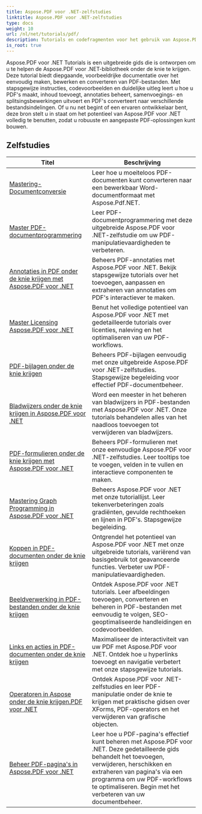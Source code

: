 ```yaml
---
title: Aspose.PDF voor .NET-zelfstudies
linktitle: Aspose.PDF voor .NET-zelfstudies
type: docs
weight: 10
url: /nl/net/tutorials/pdf/
description: Tutorials en codefragmenten voor het gebruik van Aspose.PDF voor .NET. Het bevat functies, waaronder het maken, bewerken, converteren, afdrukken en functies voor PDF-documentverwerking.
is_root: true
---
```


Aspose.PDF voor .NET Tutorials is een uitgebreide gids die is ontworpen om u te helpen de Aspose.PDF voor .NET-bibliotheek onder de knie te krijgen. Deze tutorial biedt diepgaande, voorbeeldrijke documentatie over het eenvoudig maken, bewerken en converteren van PDF-bestanden. Met stapsgewijze instructies, codevoorbeelden en duidelijke uitleg leert u hoe u PDF's maakt, inhoud toevoegt, annotaties beheert, samenvoegings- en splitsingsbewerkingen uitvoert en PDF's converteert naar verschillende bestandsindelingen. Of u nu net begint of een ervaren ontwikkelaar bent, deze bron stelt u in staat om het potentieel van Aspose.PDF voor .NET volledig te benutten, zodat u robuuste en aangepaste PDF-oplossingen kunt bouwen.

## Zelfstudies
| Titel | Beschrijving |
| --- | --- | 
| [Mastering-Documentconversie](./mastering-document-conversion/) | Leer hoe u moeiteloos PDF-documenten kunt converteren naar een bewerkbaar Word-documentformaat met Aspose.Pdf.NET. |
| [Master PDF-documentprogrammering](./master-pdf-document-programming/) | Leer PDF-documentprogrammering met deze uitgebreide Aspose.PDF voor .NET-zelfstudie om uw PDF-manipulatievaardigheden te verbeteren. | 
| [Annotaties in PDF onder de knie krijgen met Aspose.PDF voor .NET](./mastering-annotations/) | Beheers PDF-annotaties met Aspose.PDF voor .NET. Bekijk stapsgewijze tutorials over het toevoegen, aanpassen en extraheren van annotaties om PDF's interactiever te maken. |
| [Master Licensing Aspose.PDF voor .NET](./master-licensing/) | Benut het volledige potentieel van Aspose.PDF voor .NET met gedetailleerde tutorials over licenties, naleving en het optimaliseren van uw PDF-workflows. |
| [PDF-bijlagen onder de knie krijgen](./mastering-pdf-attachments/) | Beheers PDF-bijlagen eenvoudig met onze uitgebreide Aspose.PDF voor .NET-zelfstudies. Stapsgewijze begeleiding voor effectief PDF-documentbeheer. |
| [Bladwijzers onder de knie krijgen in Aspose.PDF voor .NET](./mastering-bookmarks/) | Word een meester in het beheren van bladwijzers in PDF-bestanden met Aspose.PDF voor .NET. Onze tutorials behandelen alles van het naadloos toevoegen tot verwijderen van bladwijzers. |
| [PDF-formulieren onder de knie krijgen met Aspose.PDF voor .NET](./mastering-pdf-forms/) | Beheers PDF-formulieren met onze eenvoudige Aspose.PDF voor .NET-zelfstudies. Leer tooltips toe te voegen, velden in te vullen en interactieve componenten te maken. |
| [Mastering Graph Programming in Aspose.PDF voor .NET](./mastering-graph-programming/) | Beheers Aspose.PDF voor .NET met onze tutoriallijst. Leer tekenverbeteringen zoals gradiënten, gevulde rechthoeken en lijnen in PDF's. Stapsgewijze begeleiding. |
| [Koppen in PDF-documenten onder de knie krijgen](./mastering-headings/) | Ontgrendel het potentieel van Aspose.PDF voor .NET met onze uitgebreide tutorials, variërend van basisgebruik tot geavanceerde functies. Verbeter uw PDF-manipulatievaardigheden. |
| [Beeldverwerking in PDF-bestanden onder de knie krijgen](./mastering-image-Processing/) | Ontdek Aspose.PDF voor .NET tutorials. Leer afbeeldingen toevoegen, converteren en beheren in PDF-bestanden met eenvoudig te volgen, SEO-geoptimaliseerde handleidingen en codevoorbeelden. |
| [Links en acties in PDF-documenten onder de knie krijgen](./mastering-links-and-actions/) | Maximaliseer de interactiviteit van uw PDF met Aspose.PDF voor .NET. Ontdek hoe u hyperlinks toevoegt en navigatie verbetert met onze stapsgewijze tutorials. |
| [Operatoren in Aspose onder de knie krijgen.PDF voor .NET](./mastering-operators/) | Ontdek Aspose.PDF voor .NET-zelfstudies en leer PDF-manipulatie onder de knie te krijgen met praktische gidsen over XForms, PDF-operators en het verwijderen van grafische objecten. |
| [Beheer PDF-pagina's in Aspose.PDF voor .NET](./master-pdf-page-management/) | Leer hoe u PDF-pagina's effectief kunt beheren met Aspose.PDF voor .NET. Deze gedetailleerde gids behandelt het toevoegen, verwijderen, herschikken en extraheren van pagina's via een programma om uw PDF-workflows te optimaliseren. Begin met het verbeteren van uw documentbeheer. |